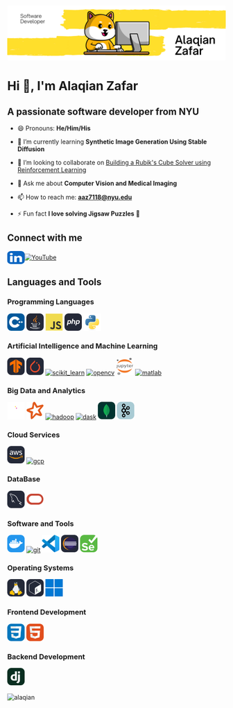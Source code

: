 <div align="center">
  <img src="SDB.png" />
</div>

<h1>Hi 👋, I'm Alaqian Zafar</h1>
<h2>A passionate software developer from NYU</h2>

- 😄 Pronouns: **He/Him/His**
- 🌱 I’m currently learning **Synthetic Image Generation Using Stable Diffusion**

- 👯 I’m looking to collaborate on [Building a Rubik's Cube Solver using Reinforcement Learning](https://github.com/Alaqian/rubicks-cube)

- 💬 Ask me about **Computer Vision and Medical Imaging**

- 📫 How to reach me: **aaz7118@nyu.edu**

- ⚡ Fun fact **I love solving Jigsaw Puzzles** 🧩


<h2 align="left">Connect with me</h2>
<p align="left"><a href="https://linkedin.com/in/alaqian" target="blank"><img align="center" src="icons\LinkedIn.svg" alt="alaqian" height="30" width="40" /></a><a href="https://www.youtube.com/c/@alaqianzafar" target="blank"><img align="center" src="https://raw.githubusercontent.com/rahuldkjain/github-profile-readme-generator/master/src/images/icons/Social/youtube.svg" alt="YouTube" height="30" width="40" /></a></p>

<h2 align="left">Languages and Tools</h2>

<h3 align="left">Programming Languages</h3>
<p align="left">
    <a href="https://isocpp.org/" target="_blank" rel="noreferrer"><img src="icons/CPP.svg" alt="C++" width="40" height="40"/></a>
    <a href="https://www.java.com" target="_blank" rel="noreferrer"><img src="icons\Java-Dark.svg" alt="java" width="40" height="40"/></a>
    <a href="https://developer.mozilla.org/en-US/docs/Web/JavaScript" target="_blank" rel="noreferrer"><img src="https://raw.githubusercontent.com/devicons/devicon/master/icons/javascript/javascript-original.svg" alt="javascript" width="40" height="40"/></a>
    <a href="https://www.php.net" target="_blank" rel="noreferrer"><img src="icons\PHP-Dark.svg" alt="php" width="40" height="40"/></a>
    <a href="https://www.python.org" target="_blank" rel="noreferrer"><img src="https://raw.githubusercontent.com/devicons/devicon/master/icons/python/python-original.svg" alt="python" width="40" height="40"/></a>
</p>

<h3 align="left">Artificial Intelligence and Machine Learning</h3>
<p align="left">
    <a href="https://www.tensorflow.org" target="_blank" rel="noreferrer"><img src="icons\TensorFlow-Dark.svg" alt="tensorflow" width="40" height="40"/></a>
    <a href="https://pytorch.org/" target="_blank" rel="noreferrer"><img src="icons\PyTorch-Dark.svg" alt="pytorch" width="40" height="40"/></a>
    <a href="https://scikit-learn.org/" target="_blank" rel="noreferrer"><img src="https://upload.wikimedia.org/wikipedia/commons/0/05/Scikit_learn_logo_small.svg" alt="scikit_learn" width="40" height="40"/></a>
    <a href="https://opencv.org/" target="_blank" rel="noreferrer"><img src="https://www.vectorlogo.zone/logos/opencv/opencv-icon.svg" alt="opencv" width="40" height="40"/></a>
    <a href="https://jupyter.org/" target="_blank" rel="noreferrer"><img src="icons/Jupyter.svg" alt="jupyter" width="40" height="40"/></a>
    <a href="https://www.mathworks.com/" target="_blank" rel="noreferrer"><img src="https://upload.wikimedia.org/wikipedia/commons/2/21/Matlab_Logo.png" alt="matlab" width="40" height="40"/></a>
</p>

<h3 align="left">Big Data and Analytics</h3>
<p align="left">
    <a href="https://pandas.pydata.org/" target="_blank" rel="noreferrer"><img src="icons/Pandas.svg" alt="pandas" width="40" height="40"/></a>
    <a href="https://spark.apache.org/" target="_blank" rel="noreferrer"><img src="icons/spark.png" alt="spark" width="40" height="40"/></a>
    <a href="https://hadoop.apache.org/" target="_blank" rel="noreferrer"><img src="https://www.vectorlogo.zone/logos/apache_hadoop/apache_hadoop-icon.svg" alt="hadoop" width="40" height="40"/></a>
    <a href="https://www.dask.org/" target="_blank" rel="noreferrer"><img src="https://docs.dask.org/en/stable/_images/dask_icon.svg" alt="dask" width="40" height="40"/></a>
    <a href="https://www.mongodb.com/" target="_blank" rel="noreferrer"><img src="icons\MongoDB.svg" alt="mongodb" width="40" height="40"/></a>
    <a href="https://kafka.apache.org/" target="_blank" rel="noreferrer"><img src="icons\Kafka.svg" alt="kafka" width="40" height="40"/></a>
</p>

<h3 align="left">Cloud Services</h3>
<p align="left">
    <a href="https://aws.amazon.com" target="_blank" rel="noreferrer"><img src="icons\AWS-Dark.svg" alt="aws" width="40" height="40"/></a>
    <a href="https://cloud.google.com" target="_blank" rel="noreferrer"><img src="https://www.vectorlogo.zone/logos/google_cloud/google_cloud-icon.svg" alt="gcp" width="40" height="40"/></a>
</p>

<h3 align="left">DataBase</h3>
<p align="left">
    <a href="https://www.mysql.com/" target="_blank" rel="noreferrer"><img src="icons\MySQL-Dark.svg" alt="mysql" width="40" height="40"/></a>
    <a href="https://www.oracle.com/" target="_blank" rel="noreferrer"><img src="icons\Oracle.svg" alt="oracle" width="40" height="40"/></a>
</p>

<h3 align="left">Software and Tools</h3>
<p align="left">
    <a href="https://www.docker.com/" target="_blank" rel="noreferrer"><img src="icons\Docker.svg" alt="docker" width="40" height="40"/></a>
    <a href="https://git-scm.com/" target="_blank" rel="noreferrer"><img src="https://www.vectorlogo.zone/logos/git-scm/git-scm-icon.svg" alt="git" width="40" height="40"/></a>
    <a href="https://www.code.visualstudio.com/" target="_blank" rel="noreferrer"><img src="icons\VSCode.svg" alt="vscode" width="40" height="40"/></a>
    <a href="https://www.eclipse.org/ide/" target="_blank" rel="noreferrer"><img src="icons\Eclipse-Dark.svg" alt="eclipse" width="40" height="40"/></a>
    <a href="https://www.selenium.dev" target="_blank" rel="noreferrer"><img src="icons\Selenium.svg" alt="selenium" width="40" height="40"/></a>
</p>

<h3 align="left">Operating Systems</h3>
<p align="left">
    <a href="https://www.linux.org/" target="_blank" rel="noreferrer"><img src="icons\Linux-Dark.svg" alt="linux" width="40" height="40"/></a>
    <a href="https://www.gnu.org/software/bash/" target="_blank" rel="noreferrer"><img src="icons\Bash-Dark.svg" alt="bash" width="40" height="40"/></a>
    <a href="https://www.microsoft.com/en-us/windows" target="_blank" rel="noreferrer"><img src="icons\Windows.svg" alt="windows" width="40" height="40"/></a>
</p>

<h3 align="left">Frontend Development</h3>
<p align="left">
    <a href="https://www.w3.org/Style/CSS/" target="_blank" rel="noreferrer"><img src="icons/css.svg" alt="css3" width="40" height="40"/></a>
    <a href="https://html.spec.whatwg.org/multipage/" target="_blank" rel="noreferrer"><img src="icons/html.svg" alt="html5" width="40" height="40"/></a>
</p>

<h3 align="left">Backend Development</h3>
<p align="left">
    <a href="https://www.djangoproject.com/" target="_blank" rel="noreferrer"><img src="icons\Django.svg" alt="django" width="40" height="40"/></a>
</p>

<!--h3 align="left">Other: </h3-->
<!-- Add content for the "Other" section here -->

<p><img align="center" src="https://github-readme-stats.vercel.app/api/top-langs?username=alaqian&show_icons=true&locale=en&layout=compact" alt="alaqian" /></p>
